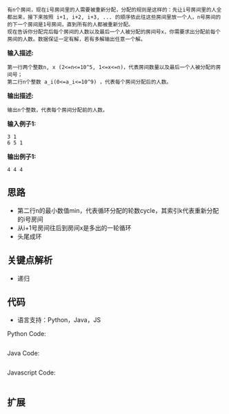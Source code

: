 ```
有n个房间，现在i号房间里的人需要被重新分配，分配的规则是这样的：先让i号房间里的人全都出来，接下来按照 i+1, i+2, i+3, ... 的顺序依此往这些房间里放一个人，n号房间的的下一个房间是1号房间，直到所有的人都被重新分配。
现在告诉你分配完后每个房间的人数以及最后一个人被分配的房间号x，你需要求出分配前每个房间的人数。数据保证一定有解，若有多解输出任意一个解。
```

**输入描述:**
```
第一行两个整数n, x (2<=n<=10^5, 1<=x<=n)，代表房间数量以及最后一个人被分配的房间号；
第二行n个整数 a_i(0<=a_i<=10^9) ，代表每个房间分配后的人数。
```

**输出描述:**
```
输出n个整数，代表每个房间分配前的人数。
```

**输入例子1:**
```
3 1
6 5 1
```

**输出例子1:**
```
4 4 4
```

## 思路
- 第二行n的最小数值min，代表循环分配的轮数cycle，其索引k代表重新分配的i号房间
- 从i+1号房间往后到房间x是多出的一轮循环
- 头尾成环

## 关键点解析
- 递归

## 代码

- 语言支持：Python，Java，JS

Python Code:

```python

```

Java Code:

```java

```

Javascript Code:
```js

```

## 扩展